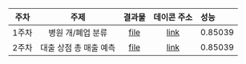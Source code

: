 | 주차 | 주제 | 결과물 | 데이콘 주소 | 성능 |
|:---:|:---:|:---:|:---:|:---|
| 1주차 | 병원 개/폐업 분류 | [file](https://github.com/Sejong-Kaggle-Challengers/jeongmin/blob/main/%EB%B3%91%EC%9B%90_%EA%B0%9C%ED%8F%90%EC%97%85_%EC%97%B0%EC%8A%B5_3.ipynb)| [link](https://dacon.io/competitions/official/9565/overview/)|0.85039|
| 2주차 | 대출 상점 총 매출 예측 | [file]()| [link](https://dacon.io/competitions/official/136/overview/)|0.85039|
